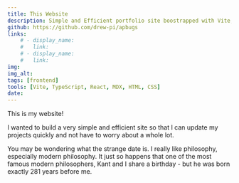 ```yaml
---
title: This Website
description: Simple and Efficient portfolio site boostrapped with Vite, TS, and React.
github: https://github.com/drew-pi/apbugs
links:
    # - display_name: 
    #   link: 
    # - display_name:
    #   link:
img: 
img_alt: 
tags: [frontend]
tools: [Vite, TypeScript, React, MDX, HTML, CSS]
date: 
---
```


This is my website!

I wanted to build a very simple and efficient site so that I can update my projects quickly and not have to worry about a whole lot.

You may be wondering what the strange date is. I really like philosophy, especially modern philosophy. It just so happens that one of the most famous modern philosophers, Kant and I share a birthday - but he was born exactly 281 years before me.